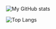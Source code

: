 <!--
**mad-cat-lon/mad-cat-lon** is a ✨ _special_ ✨ repository because its `README.md` (this file) appears on your GitHub profile.

Here are some ideas to get you started:
![My GitHub stats](https://github-readme-stats.vercel.app/api?username=mad-cat-lon&show_icons=true&theme=transparent)
- 🔭 I’m currently working on ...
- 🌱 I’m currently learning ...
- 👯 I’m looking to collaborate on ...
- 🤔 I’m looking for help with ...
- 💬 Ask me about ...
- 📫 How to reach me: ...
- 😄 Pronouns: ...
- ⚡ Fun fact: ...
-->
![My GitHub stats](https://github-readme-stats.vercel.app/api?username=mad-cat-lon&show_icons=true&theme=dark)

![Top Langs](https://github-readme-stats.vercel.app/api/top-langs/?username=mad-cat-lon&layout=compact)
